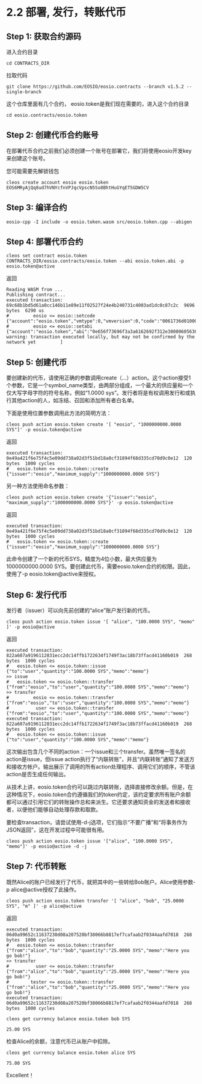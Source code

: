 # 2.2 部署, 发行，转账代币

## Step 1: 获取合约源码

进入合约目录
```
cd CONTRACTS_DIR
```

拉取代码
```
git clone https://github.com/EOSIO/eosio.contracts --branch v1.5.2 --single-branch
```

这个仓库里面有几个合约， eosio.token是我们现在需要的，进入这个合约目录
```
cd eosio.contracts/eosio.token
```

## Step 2: 创建代币合约账号

在部署代币合约之前我们必须创建一个账号在部署它，我们将使用eosio开发key来创建这个账号。  

您可能需要先解锁钱包

```
cleos create account eosio eosio.token EOS6MRyAjQq8ud7hVNYcfnVPJqcVpscN5So8BhtHuGYqET5GDW5CV
```

## Step 3: 编译合约
```
eosio-cpp -I include -o eosio.token.wasm src/eosio.token.cpp --abigen
```

## Step 4: 部署代币合约
```
cleos set contract eosio.token CONTRACTS_DIR/eosio.contracts/eosio.token --abi eosio.token.abi -p eosio.token@active
```

返回
```
Reading WASM from ...
Publishing contract...
executed transaction: 69c68b1bd5d61a0cc146b11e89e11f02527f24e4b240731c4003ad1dc0c87c2c  9696 bytes  6290 us
#         eosio <= eosio::setcode               {"account":"eosio.token","vmtype":0,"vmversion":0,"code":"0061736d0100000001aa011c60037f7e7f0060047f...
#         eosio <= eosio::setabi                {"account":"eosio.token","abi":"0e656f73696f3a3a6162692f312e30000605636c6f73650002056f776e6572046e61...
warning: transaction executed locally, but may not be confirmed by the network yet         ]
```


## Step 5: 创建代币

要创建新的代币，请使用正确的参数调用create（…）action。这个action接受1个参数，它是一个symbol_name类型，由两部分组成，一个最大的供应量和一个仅大写字母字符的符号名称，例如“1.0000 sys”。发行者将是有权调用发行和或执行其他action的人，如冻结、召回和添加所有者白名单。

下面是使用位置参数调用此方法的简明方法：

```
cleos push action eosio.token create '[ "eosio", "1000000000.0000 SYS"]' -p eosio.token@active
```
返回
```
executed transaction: 0e49a421f6e75f4c5e09dd738a02d3f51bd18a0cf31894f68d335cd70d9c0e12  120 bytes  1000 cycles
#   eosio.token <= eosio.token::create          {"issuer":"eosio","maximum_supply":"1000000000.0000 SYS"}
```

另一种方法使用命名参数：

```
cleos push action eosio.token create '{"issuer":"eosio", "maximum_supply":"1000000000.0000 SYS"}' -p eosio.token@active
```
返回
```
executed transaction: 0e49a421f6e75f4c5e09dd738a02d3f51bd18a0cf31894f68d335cd70d9c0e12  120 bytes  1000 cycles
#   eosio.token <= eosio.token::create          {"issuer":"eosio","maximum_supply":"1000000000.0000 SYS"}
```

此命令创建了一个新的代币SYS，精度为4位小数，最大供应量为1000000000.0000 SYS。要创建此代币，需要eosio.token合约的权限。因此，使用了-p eosio.token@active来授权。

## Step 6: 发行代币

发行者（issuer）可以向先前创建的“alice”账户发行新的代币。
```
cleos push action eosio.token issue '[ "alice", "100.0000 SYS", "memo" ]' -p eosio@active
```

返回
```
executed transaction: 822a607a9196112831ecc2dc14ffb1722634f1749f3ac18b73ffacd41160b019  268 bytes  1000 cycles
#   eosio.token <= eosio.token::issue           {"to":"user","quantity":"100.0000 SYS","memo":"memo"}
>> issue
#   eosio.token <= eosio.token::transfer        {"from":"eosio","to":"user","quantity":"100.0000 SYS","memo":"memo"}
>> transfer
#         eosio <= eosio.token::transfer        {"from":"eosio","to":"user","quantity":"100.0000 SYS","memo":"memo"}
#          user <= eosio.token::transfer        {"from":"eosio","to":"user","quantity":"100.0000 SYS","memo":"memo"}
executed transaction: 822a607a9196112831ecc2dc14ffb1722634f1749f3ac18b73ffacd41160b019  268 bytes  1000 cycles
#   eosio.token <= eosio.token::issue           {"to":"user","quantity":"100.0000 SYS","memo":"memo"}
```


这次输出包含几个不同的action：一个issue和三个transfer。虽然唯一签名的action是issue，但issue action执行了“内联转账”，并且“内联转账”通知了发送方和接收方帐户。输出展示了调用的所有action处理程序、调用它们的顺序，不管该action是否生成任何输出。

从技术上讲，eosio.token合约可以跳过内联转账，选择直接修改余额。但是，在这种情况下，eosio.token合约遵循我们的token约定，该约定要求所有账户余额都可以通过引用它们的转账操作总和来派生。它还要求通知资金的发送者和接收者，以便他们能够自动处理存款和取款。

要检查transaction，请尝试使用-d-j选项，它们指示“不要广播”和“将事务作为JSON返回”，这在开发过程中可能很有用。

```
cleos push action eosio.token issue '["alice", "100.0000 SYS", "memo"]' -p eosio@active -d -j
```

## Step 7:  代币转账

既然Alice的账户已经发行了代币，就把其中的一些转给Bob账户。Alice使用参数-p alice@active授权了此操作。

```
cleos push action eosio.token transfer '[ "alice", "bob", "25.0000 SYS", "m" ]' -p alice@active
```
返回
```
executed transaction: 06d0a99652c11637230d08a207520bf38066b8817ef7cafaab2f0344aafd7018  268 bytes  1000 cycles
#   eosio.token <= eosio.token::transfer        {"from":"alice","to":"bob","quantity":"25.0000 SYS","memo":"Here you go bob!"}
>> transfer
#          user <= eosio.token::transfer        {"from":"alice","to":"bob","quantity":"25.0000 SYS","memo":"Here you go bob!"}
#        tester <= eosio.token::transfer        {"from":"alice","to":"bob","quantity":"25.0000 SYS","memo":"Here you go bob!"}
executed transaction: 06d0a99652c11637230d08a207520bf38066b8817ef7cafaab2f0344aafd7018  268 bytes  1000 cycles
```

```
cleos get currency balance eosio.token bob SYS
```

```
25.00 SYS
```

检查Alice的余额，注意代币已从账户中扣除。

```
cleos get currency balance eosio.token alice SYS
```

```
75.00 SYS
```

Excellent！